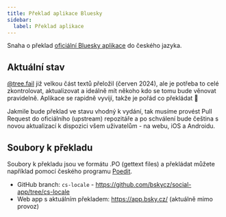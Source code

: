 ```yaml
---
title: Překlad aplikace Bluesky
sidebar:
  label: Překlad aplikace
---
```


Snaha o překlad [oficiální Bluesky aplikace](https://github.com/bluesky-social/social-app) do českého jazyka.

## Aktuální stav

[@tree.fail](https://bsky.app/profile/tree.fail) již velkou část textů přeložil (červen 2024), ale je potřeba to celé zkontrolovat, aktualizovat a ideálně mít někoho kdo se tomu bude věnovat pravidelně. Aplikace se rapidně vyvijí, takže je pořád co překládat 🙂

Jakmile bude překlad ve stavu vhodný k vydání, tak musíme provést Pull Request do oficiálního (upstream) repozitáře a po schválení bude čeština s novou aktualizací k dispozici všem uživatelům - na webu, iOS a Androidu.

## Soubory k překladu

Soubory k překladu jsou ve formátu .PO (gettext files) a překládat můžete například pomocí českého programu [Poedit](https://poedit.net/).

- GitHub branch: `cs-locale` - https://github.com/bskycz/social-app/tree/cs-locale
- Web app s aktuálním překladem: https://app.bsky.cz/ (aktuálně mimo provoz)